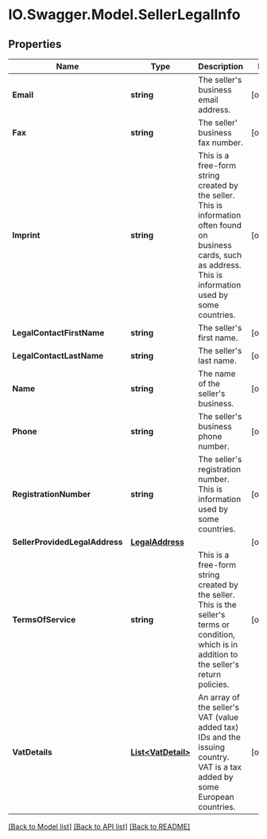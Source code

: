 # IO.Swagger.Model.SellerLegalInfo
## Properties

Name | Type | Description | Notes
------------ | ------------- | ------------- | -------------
**Email** | **string** | The seller&#39;s business email address. | [optional] 
**Fax** | **string** | The seller&#39; business fax number. | [optional] 
**Imprint** | **string** | This is a free-form string created by the seller. This is information often found on business cards, such as address. This is information used by some countries. | [optional] 
**LegalContactFirstName** | **string** | The seller&#39;s first name. | [optional] 
**LegalContactLastName** | **string** | The seller&#39;s last name. | [optional] 
**Name** | **string** | The name of the seller&#39;s business. | [optional] 
**Phone** | **string** | The seller&#39;s business phone number. | [optional] 
**RegistrationNumber** | **string** | The seller&#39;s registration number. This is information used by some countries. | [optional] 
**SellerProvidedLegalAddress** | [**LegalAddress**](LegalAddress.md) |  | [optional] 
**TermsOfService** | **string** | This is a free-form string created by the seller. This is the seller&#39;s terms or condition, which is in addition to the seller&#39;s return policies. | [optional] 
**VatDetails** | [**List&lt;VatDetail&gt;**](VatDetail.md) | An array of the seller&#39;s VAT (value added tax) IDs and the issuing country. VAT is a tax added by some European countries. | [optional] 

[[Back to Model list]](../README.md#documentation-for-models) [[Back to API list]](../README.md#documentation-for-api-endpoints) [[Back to README]](../README.md)

